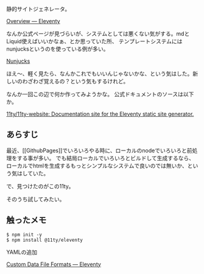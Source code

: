静的サイトジェネレータ。


[Overview — Eleventy](https://www.11ty.dev/docs/)

なんか公式ページが見づらいが、システムとしては悪くない気がする。mdとLiquid使えばいいかなぁ、とか思っていた所、
テンプレートシステムにはnunjucksというのを使っている例が多い。

[Nunjucks](https://mozilla.github.io/nunjucks/getting-started.html)

ほえ〜、軽く見たら、なんかこれでもいいんじゃないかな、という気はした。新しいのわざわざ覚えるの？という気もするけれど。

なんか一回この辺で何か作ってみようかな。
公式ドキュメントのソースは以下か。

[11ty/11ty-website: Documentation site for the Eleventy static site generator.](https://github.com/11ty/11ty-website/tree/main)

## あらすじ

最近、[[GithubPages]]でいろいろやる時に、ローカルのnodeでいろいろと前処理をする事が多い。
でも結局ローカルでいろいろとビルドして生成するなら、ローカルでhtmlを生成するもっとシンプルなシステムで良いのでは無いか、という気はしていた。

で、見つけたのがこの11ty。

そのうち試してみたい。

## 触ったメモ

```
$ npm init -y
$ npm install @11ty/eleventy
```

YAMLの追加

[Custom Data File Formats — Eleventy](https://www.11ty.dev/docs/data-custom/)

